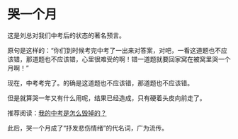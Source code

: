 # 哭一个月

这是刘总对我们中考后的状态的著名预言。

原句是这样的：“你们到时候考完中考了一出来对答案，对吧，一看这道题也不应该错，那道题也不应该错，心里很难受的啊！错一道题就要回家窝在被窝里哭一个月啊！”

现在，中考考完了。的确是这道题也不应该错，那道题也不应该错。

但是就算哭一年又有什么用呢，结果已经造成，只有硬着头皮向前走了。

推荐阅读：[我的中考是怎么毁掉的？](https://willhoumoe.github.io/c1-wiki/blog/2024/07/23/%E6%88%91%E7%9A%84%E4%B8%AD%E8%80%83%E6%98%AF%E6%80%8E%E6%A0%B7%E8%A2%AB%E6%AF%81%E6%8E%89%E7%9A%84/)

此后，哭一个月成了“抒发悲伤情绪”的代名词，广为流传。
